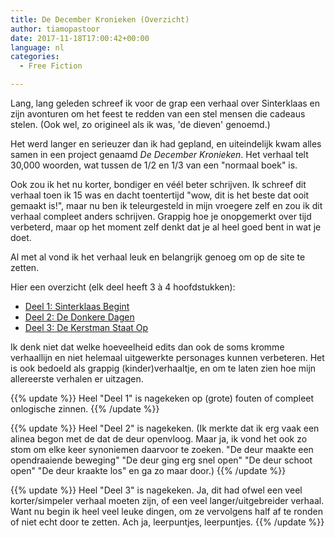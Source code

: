 ```yaml
---
title: De December Kronieken (Overzicht)
author: tiamopastoor
date: 2017-11-18T17:00:42+00:00
language: nl
categories:
  - Free Fiction

---
```

Lang, lang geleden schreef ik voor de grap een verhaal over Sinterklaas en zijn avonturen om het feest te redden van een stel mensen die cadeaus stelen. (Ook wel, zo origineel als ik was, 'de dieven' genoemd.)

Het werd langer en serieuzer dan ik had gepland, en uiteindelijk kwam alles samen in een project genaamd _De December Kronieken_. Het verhaal telt 30,000 woorden, wat tussen de 1/2 en 1/3 van een "normaal boek" is.

Ook zou ik het nu korter, bondiger en véél beter schrijven. Ik schreef dit verhaal toen ik 15 was en dacht toentertijd "wow, dit is het beste dat ooit gemaakt is!", maar nu ben ik teleurgesteld in mijn vroegere zelf en zou ik dit verhaal compleet anders schrijven. Grappig hoe je onopgemerkt over tijd verbeterd, maar op het moment zelf denkt dat je al heel goed bent in wat je doet.

Al met al vond ik het verhaal leuk en belangrijk genoeg om op de site te zetten.

Hier een overzicht (elk deel heeft 3 à 4 hoofdstukken):

  * [Deel 1: Sinterklaas Begint][1]
  * [Deel 2: De Donkere Dagen][2]
  * [Deel 3: De Kerstman Staat Op][3]

Ik denk niet dat welke hoeveelheid edits dan ook de soms kromme verhaallijn en niet helemaal uitgewerkte personages kunnen verbeteren. Het is ook bedoeld als grappig (kinder)verhaaltje, en om te laten zien hoe mijn allereerste verhalen er uitzagen.

{{% update %}}
Heel "Deel 1" is nagekeken op (grote) fouten of compleet onlogische zinnen.
{{% /update %}}

{{% update %}}
Heel "Deel 2" is nagekeken. (Ik merkte dat ik erg vaak een alinea begon met de dat de deur openvloog. Maar ja, ik vond het ook zo stom om elke keer synoniemen daarvoor te zoeken. "De deur maakte een opendraaiende beweging" "De deur ging erg snel open" "De deur schoot open" "De deur kraakte los" en ga zo maar door.)
{{% /update %}}

{{% update %}}
Heel "Deel 3" is nagekeken. Ja, dit had ofwel een veel korter/simpeler verhaal moeten zijn, of een veel langer/uitgebreider verhaal. Want nu begin ik heel veel leuke dingen, om ze vervolgens half af te ronden of niet echt door te zetten. Ach ja, leerpuntjes, leerpuntjes.
{{% /update %}}


 [1]: /blog/2017/2017-11-18-december-kronieken-sinterklaas-begint-deel-1/
 [2]: /blog/2017/2017-11-18-december-kronieken-donkere-dagen-deel-2/
 [3]: /blog/2017/2017-11-18-december-kronieken-kerstman-staat-op-deel-3/
